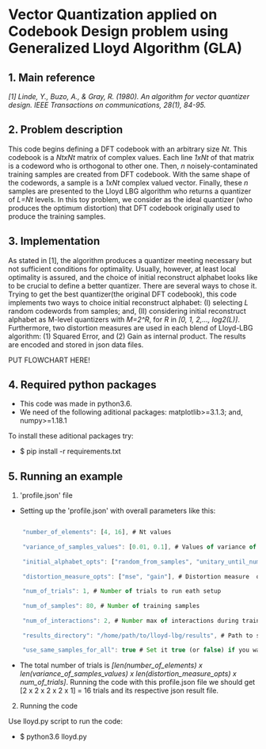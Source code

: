 # Vector Quantization applied on Codebook Design problem using Generalized Lloyd Algorithm (GLA)

## 1. Main reference
*[1] Linde, Y., Buzo, A., & Gray, R. (1980). An algorithm for vector quantizer design. IEEE Transactions on communications, 28(1), 84-95.*

## 2. Problem description
This code begins defining a DFT codebook with an arbitrary size *Nt*. This codebook is a *NtxNt* matrix of complex values. Each line *1xNt* of that matrix is a codeword who is orthogonal to other one. Then, *n* noisely-contaminated training samples are created from DFT codebook. With the same shape of the codewords, a sample is a *1xNt* complex valued vector. Finally, these *n* samples are presented to the Lloyd LBG algorithm who returns a quantizer of *L=Nt* levels. In this toy problem, we consider as the ideal quantizer (who produces the optimum distortion) that DFT codebook originally used to produce the training samples. 

## 3. Implementation
As stated in [1], the algorithm produces a quantizer meeting necessary but not sufficient conditions for optimality. Usually, however, at least local optimality is assured, and the choice of initial reconstruct alphabet looks like to be crucial to define a better quantizer. There are several ways to chose it. Trying to get the best quantizer(the original DFT codebook), this code implements two ways to choice initial reconstruct alphabet: (I) selecting *L* random codewords from samples; and, (II) considering initial reconstruct alphabet as M-level quantizers with *M=2^R*, for *R* in *[0, 1, 2,..., log2(L)]*. Furthermore, two distortion measures are used in each blend of Lloyd-LBG algorithm: (1) Squared Error, and (2) Gain as internal product. The results are encoded and stored in json data files.

PUT FLOWCHART HERE!

## 4. Required python packages
* This code was made in python3.6.
* We need of the following aditional packages: matplotlib>=3.1.3; and, numpy>=1.18.1

To install these aditional packages try:
* $ pip install -r requirements.txt

## 5. Running an example
1. 'profile.json' file
* Setting up the 'profile.json' with overall parameters like this:
```javascript

    "number_of_elements": [4, 16], # Nt values 
    
    "variance_of_samples_values": [0.01, 0.1], # Values of variance of noised samples
    
    "initial_alphabet_opts": ["random_from_samples", "unitary_until_num_of_elements"], # Options of initial alphabet
    
    "distortion_measure_opts": ["mse", "gain"], # Distortion measure  options
    
    "num_of_trials": 1, # Number of trials to run eath setup
    
    "num_of_samples": 80, # Number of training samples
    
    "num_of_interactions": 2, # Number max of interactions during training. 20 is a good number.
    
    "results_directory": "/home/path/to/lloyd-lbg/results", # Path to save result json files of each trial
    
    "use_same_samples_for_all": true # Set it true (or false) if you want to use (or not) the same training samples over all trials
```

* The total number of trials is *[len(number_of_elements) x len(variance_of_samples_values) x len(distortion_measure_opts) x num_of_trials]*. Running the code with this profile.json file we should get [2 x 2 x 2 x 2 x 1] = 16 trials and its respective json result file.

2. Running the code

Use lloyd.py script to run the code:
* $ python3.6 lloyd.py
